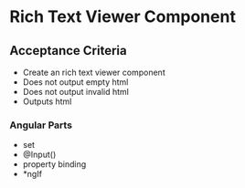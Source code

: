# Rich Text Viewer Component

## Acceptance Criteria
- Create an rich text viewer component
- Does not output empty html
- Does not output invalid html
- Outputs html

### Angular Parts
- set
- @Input()
- property binding
- *ngIf

